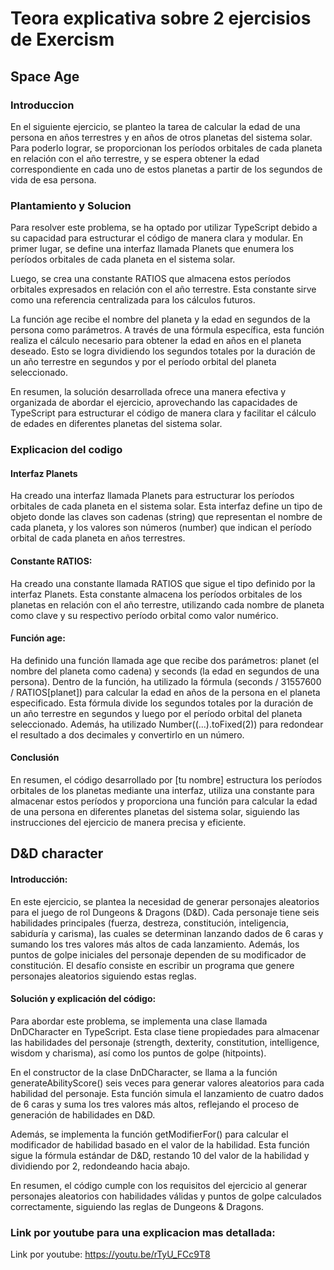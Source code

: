 # Teora explicativa sobre 2 ejercisios de Exercism

## Space Age

### Introduccion 

En el siguiente ejercicio, se planteo la tarea de calcular la edad de una persona en años terrestres y en años de otros planetas del sistema solar. Para poderlo lograr, se proporcionan los períodos orbitales de cada planeta en relación con el año terrestre, y se espera obtener la edad correspondiente en cada uno de estos planetas a partir de los segundos de vida de esa persona.

### Plantamiento y Solucion

Para resolver este problema, se ha optado por utilizar TypeScript debido a su capacidad para estructurar el código de manera clara y modular. En primer lugar, se define una interfaz llamada Planets que enumera los períodos orbitales de cada planeta en el sistema solar.

Luego, se crea una constante RATIOS que almacena estos períodos orbitales expresados en relación con el año terrestre. Esta constante sirve como una referencia centralizada para los cálculos futuros.

La función age recibe el nombre del planeta y la edad en segundos de la persona como parámetros. A través de una fórmula específica, esta función realiza el cálculo necesario para obtener la edad en años en el planeta deseado. Esto se logra dividiendo los segundos totales por la duración de un año terrestre en segundos y por el período orbital del planeta seleccionado.

En resumen, la solución desarrollada ofrece una manera efectiva y organizada de abordar el ejercicio, aprovechando las capacidades de TypeScript para estructurar el código de manera clara y facilitar el cálculo de edades en diferentes planetas del sistema solar.

### Explicacion del codigo

#### Interfaz Planets

Ha creado una interfaz llamada Planets para estructurar los períodos orbitales de cada planeta en el sistema solar. Esta interfaz define un tipo de objeto donde las claves son cadenas (string) que representan el nombre de cada planeta, y los valores son números (number) que indican el período orbital de cada planeta en años terrestres.

#### Constante RATIOS:

Ha creado una constante llamada RATIOS que sigue el tipo definido por la interfaz Planets. Esta constante almacena los períodos orbitales de los planetas en relación con el año terrestre, utilizando cada nombre de planeta como clave y su respectivo período orbital como valor numérico.

#### Función age:

Ha definido una función llamada age que recibe dos parámetros: planet (el nombre del planeta como cadena) y seconds (la edad en segundos de una persona).
Dentro de la función, ha utilizado la fórmula (seconds / 31557600 / RATIOS[planet]) para calcular la edad en años de la persona en el planeta especificado. Esta fórmula divide los segundos totales por la duración de un año terrestre en segundos y luego por el período orbital del planeta seleccionado.
Además, ha utilizado Number((...).toFixed(2)) para redondear el resultado a dos decimales y convertirlo en un número.

#### Conclusión

En resumen, el código desarrollado por [tu nombre] estructura los períodos orbitales de los planetas mediante una interfaz, utiliza una constante para almacenar estos períodos y proporciona una función para calcular la edad de una persona en diferentes planetas del sistema solar, siguiendo las instrucciones del ejercicio de manera precisa y eficiente.

## D&D character

#### Introducción:
En este ejercicio, se plantea la necesidad de generar personajes aleatorios para el juego de rol Dungeons & Dragons (D&D). Cada personaje tiene seis habilidades principales (fuerza, destreza, constitución, inteligencia, sabiduría y carisma), las cuales se determinan lanzando dados de 6 caras y sumando los tres valores más altos de cada lanzamiento. Además, los puntos de golpe iniciales del personaje dependen de su modificador de constitución. El desafío consiste en escribir un programa que genere personajes aleatorios siguiendo estas reglas.

#### Solución y explicación del código:
Para abordar este problema, se implementa una clase llamada DnDCharacter en TypeScript. Esta clase tiene propiedades para almacenar las habilidades del personaje (strength, dexterity, constitution, intelligence, wisdom y charisma), así como los puntos de golpe (hitpoints).

En el constructor de la clase DnDCharacter, se llama a la función generateAbilityScore() seis veces para generar valores aleatorios para cada habilidad del personaje. Esta función simula el lanzamiento de cuatro dados de 6 caras y suma los tres valores más altos, reflejando el proceso de generación de habilidades en D&D.

Además, se implementa la función getModifierFor() para calcular el modificador de habilidad basado en el valor de la habilidad. Esta función sigue la fórmula estándar de D&D, restando 10 del valor de la habilidad y dividiendo por 2, redondeando hacia abajo.

En resumen, el código cumple con los requisitos del ejercicio al generar personajes aleatorios con habilidades válidas y puntos de golpe calculados correctamente, siguiendo las reglas de Dungeons & Dragons.

### Link por youtube para una explicacion mas detallada:

Link por youtube:  https://youtu.be/rTyU_FCc9T8
